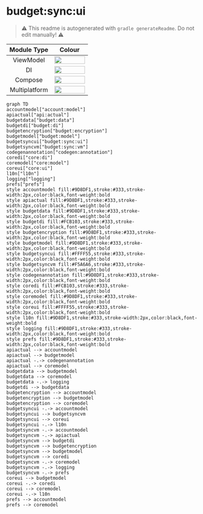 # budget:sync:ui
> :warning: This readme is autogenerated with `gradle generateReadme`. Do not edit manually! :warning:

| Module Type | Colour |
|:--:|:--:|
| ViewModel | <img src="https://img.shields.io/badge/-%20-F5A6A6?style=flat-square" height="20" width="80"> |
| DI | <img src="https://img.shields.io/badge/-%20-FCB103?style=flat-square" height="20" width="80"> |
| Compose | <img src="https://img.shields.io/badge/-%20-FFFF55?style=flat-square" height="20" width="80"> |
| Multiplatform | <img src="https://img.shields.io/badge/-%20-9D8DF1?style=flat-square" height="20" width="80"> |

```mermaid
graph TD
accountmodel["account:model"]
apiactual["api:actual"]
budgetdata["budget:data"]
budgetdi["budget:di"]
budgetencryption["budget:encryption"]
budgetmodel["budget:model"]
budgetsyncui["budget:sync:ui"]
budgetsyncvm["budget:sync:vm"]
codegenannotation["codegen:annotation"]
coredi["core:di"]
coremodel["core:model"]
coreui["core:ui"]
l10n["l10n"]
logging["logging"]
prefs["prefs"]
style accountmodel fill:#9D8DF1,stroke:#333,stroke-width:2px,color:black,font-weight:bold
style apiactual fill:#9D8DF1,stroke:#333,stroke-width:2px,color:black,font-weight:bold
style budgetdata fill:#9D8DF1,stroke:#333,stroke-width:2px,color:black,font-weight:bold
style budgetdi fill:#FCB103,stroke:#333,stroke-width:2px,color:black,font-weight:bold
style budgetencryption fill:#9D8DF1,stroke:#333,stroke-width:2px,color:black,font-weight:bold
style budgetmodel fill:#9D8DF1,stroke:#333,stroke-width:2px,color:black,font-weight:bold
style budgetsyncui fill:#FFFF55,stroke:#333,stroke-width:2px,color:black,font-weight:bold
style budgetsyncvm fill:#F5A6A6,stroke:#333,stroke-width:2px,color:black,font-weight:bold
style codegenannotation fill:#9D8DF1,stroke:#333,stroke-width:2px,color:black,font-weight:bold
style coredi fill:#FCB103,stroke:#333,stroke-width:2px,color:black,font-weight:bold
style coremodel fill:#9D8DF1,stroke:#333,stroke-width:2px,color:black,font-weight:bold
style coreui fill:#FFFF55,stroke:#333,stroke-width:2px,color:black,font-weight:bold
style l10n fill:#9D8DF1,stroke:#333,stroke-width:2px,color:black,font-weight:bold
style logging fill:#9D8DF1,stroke:#333,stroke-width:2px,color:black,font-weight:bold
style prefs fill:#9D8DF1,stroke:#333,stroke-width:2px,color:black,font-weight:bold
apiactual --> accountmodel
apiactual --> budgetmodel
apiactual -.-> codegenannotation
apiactual --> coremodel
budgetdata --> budgetmodel
budgetdata --> coremodel
budgetdata -.-> logging
budgetdi --> budgetdata
budgetencryption --> accountmodel
budgetencryption --> budgetmodel
budgetencryption --> coremodel
budgetsyncui -.-> accountmodel
budgetsyncui --> budgetsyncvm
budgetsyncui --> coreui
budgetsyncui -.-> l10n
budgetsyncvm -.-> accountmodel
budgetsyncvm -.-> apiactual
budgetsyncvm --> budgetdi
budgetsyncvm --> budgetencryption
budgetsyncvm --> budgetmodel
budgetsyncvm --> coredi
budgetsyncvm -.-> coremodel
budgetsyncvm -.-> logging
budgetsyncvm -.-> prefs
coreui --> budgetmodel
coreui -.-> coredi
coreui --> coremodel
coreui -.-> l10n
prefs --> accountmodel
prefs --> coremodel
```
